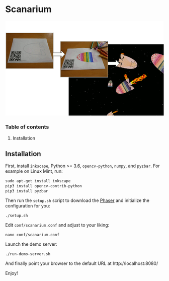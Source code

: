 # Scanarium

![](docs/images/bait.gif)

### Table of contents

1. Installation


## Installation

First, install `inkscape`, Python >= 3.6, `opencv-python`, `numpy`, and
`pyzbar`. For example on Linux Mint, run:

```
sudo apt-get install inkscape
pip3 install opencv-contrib-python
pip3 install pyzbar
```

Then run the `setup.sh` script to download the [Phaser](https://phaser.io/) and
initialize the configuration for you:

```
./setup.sh
```

Edit `conf/scanarium.conf` and adjust to your liking:

```
nano conf/scanarium.conf
```

Launch the demo server:

```
./run-demo-server.sh
```

And finally point your browser to the default URL at http://localhost:8080/

Enjoy!
